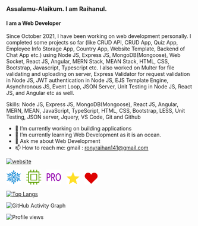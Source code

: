 ### Assalamu-Alaikum. I am Raihanul.
#### I am a Web Developer
Since October 2021, I have been working on web development personally. I completed some projects so far (like CRUD API, CRUD App, Quiz App, Employee Info Storage App, Country App, Website Template, Backend of Chat App etc.) using Node JS, Express JS, MongoDB(Mongoose), Web Socket, React JS, Angular, MERN Stack, MEAN Stack, HTML, CSS, Bootstrap, Javascript, Typescript etc. I also worked on Multer for file validating and uploading on server, Express Validator for request validation in Node JS, JWT authentication in Node JS, EJS Template Engine, Asynchronous JS, Event Loop, JSON Server, Unit Testing in Node JS, React JS, and Angular etc as well.


Skills: Node JS, Express JS, MongoDB(Mongoose), React JS, Angular, MERN, MEAN, JavaScript, TypeScript, HTML, CSS, Bootstrap, LESS, Unit Testing, JSON server, Jquery, VS Code, Git and Github 

- 🔭 I’m currently working on building applications 
- 🌱 I’m currently learning Web Development as it is an ocean. 
- 💬 Ask me about Web Development 
- 📫 How to reach me: gmail : ronyraihan141@gmail.com 


[<img src='https://cdn.jsdelivr.net/npm/simple-icons@3.0.1/icons/icloud.svg' alt='website' height='40'>](https://rraihan123.github.io/My_Website/)   

<a href='https://archiveprogram.github.com/'><img src='https://raw.githubusercontent.com/acervenky/animated-github-badges/master/assets/acbadge.gif' width='40' height='40'></a> <a href='https://docs.github.com/en/developers'><img src='https://raw.githubusercontent.com/acervenky/animated-github-badges/master/assets/devbadge.gif' width='40' height='40'></a> <a href='https://github.com/pricing'><img src='https://raw.githubusercontent.com/acervenky/animated-github-badges/master/assets/pro.gif' width='40' height='40'></a> <a href='https://stars.github.com/'><img src='https://raw.githubusercontent.com/acervenky/animated-github-badges/master/assets/starbadge.gif' width='35' height='35'></a> <a href='https://docs.github.com/en/github/supporting-the-open-source-community-with-github-sponsors'><img src='https://raw.githubusercontent.com/acervenky/animated-github-badges/master/assets/sponsorbadge.gif' width='35' height='35'></a> 

[![Top Langs](https://github-readme-stats.vercel.app/api/top-langs/?username=RRaihan123)](https://github.com/anuraghazra/github-readme-stats)

![GitHub Activity Graph](https://activity-graph.herokuapp.com/graph?username=RRaihan123)  

![Profile views](https://gpvc.arturio.dev/RRaihan123)  
